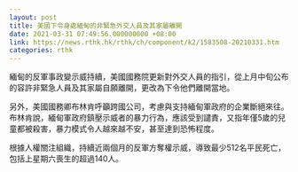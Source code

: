 ```yaml
---
layout: post
title: 美國下令身處緬甸的非緊急外交人員及其家屬離開
date: 2021-03-31 07:49:56.000000000 +08:00
link: https://news.rthk.hk/rthk/ch/component/k2/1583508-20210331.htm
categories: rthk
---
```


緬甸的反軍事政變示威持續，美國國務院更新對外交人員的指引，從上月中旬公布的容許非緊急人員及其家屬自願離開，更改為下令他們離開當地。

另外，美國國務卿布林肯呼籲跨國公司，考慮與支持緬甸軍政府的企業斷絕來往。布林肯說，緬甸軍政府鎮壓示威者的暴力行為，應該受到譴責，又指年僅5歲的兒童都被殺害，暴力模式令人越來越不安，甚至達到恐怖程度。

根據人權關注組織，持續近兩個月的反軍方奪權示威，導致最少512名平民死亡，包括上星期六喪生的超過140人。
